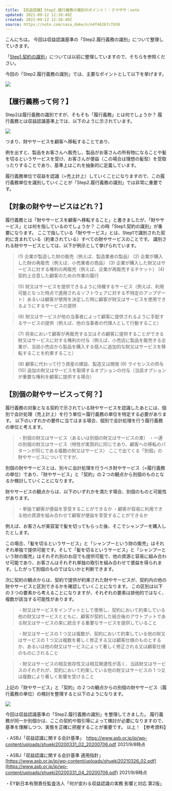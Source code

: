 ```yaml
---
title: 【収益認識】Step2.履行義務の識別のポイント！｜クマザサ｜note
updated: 2021-09-12 12:10:49Z
created: 2021-09-12 12:10:49Z
source: https://note.com/sasa_dake/n/n4f46267cfb59
---
```


こんにちは。
今回は収益認識基準の「Step2.履行義務の識別」について整理していきます。

「[Step1.契約の識別](https://note.com/sasa_dake/n/n2ae77d8a3eb3)」については以前に整理していますので、そちらを参照ください。

今回の「Step2.履行義務の識別」では、主要なポイントとして以下を挙げます。

![](https://assets.st-note.com/production/uploads/images/60687149/picture_pc_a37cdfbce3563499c6a771cb5a61b203.png?width=800)

## 【履行義務って何？】

Step2は履行義務の識別ですが、そもそも「履行義務」とは何でしょうか？
履行義務とは収益認識基準上では、以下のように示されています。

![](https://assets.st-note.com/production/uploads/images/60687395/picture_pc_4406c2e2d189c641752981f10e67ccd4.png)

つまり、財やサービスを顧客へ移転することであり、

例を出すと、製品をお客さんへ販売し、製品がお客さんの所有物になることや髪を切るというサービスを受け、お客さんが便益（この場合は理想の髪型）を受取ったりすることであり、基準上はこれを抽象的に定義しています。

履行義務単位で収益を認識（=売上計上）していくことになりますので、この履行義務単位を識別していくことが「Step2.履行義務の識別」では非常に重要です。

## 【対象の財やサービスはどれ？】

履行義務とは「財やサービスを顧客へ移転すること」と書きましたが、「財やサービス」とは何を指しているのでしょうか？
この時「Step1.契約の識別」が重要になります。
ここで指している「財やサービス」とは、Step1で識別された契約に含まれている（約束されている）すべての財やサービスのことです。
識別される財やサービスとしては、以下が例示として挙げられています。
> (1) 企業が製造した財の販売（例えば、製造業者の製品）
> (2) 企業が購入した財の再販売（例えば、小売業者の商品）
> (3) 企業が購入した財又はサービスに対する権利の再販売（例えば、企業が再販売するチケット）
> (4) 契約上合意した顧客のための作業の履行

> (5) 財又はサービスを提供できるように待機するサービス（例えば、利用可能となった時点で適用されるソフトウェアに対する不特定のアップデート）あるいは顧客が使用を決定した時に顧客が財又はサービスを使用できるようにするサービスの提供

> (6) 財又はサービスが他の当事者によって顧客に提供されるように手配するサービスの提供（例えば、他の当事者の代理人として行動すること）

> (7) 将来において顧客が再販売する又はその顧客に提供することができる財又はサービスに対する権利の付与（例えば、小売店に製品を販売する企業が、当該小売店から製品を購入する個人に追加的な財又はサービスを移転することを約束すること）

> (8) 顧客に代わって行う資産の建設、製造又は開発
> (9) ライセンスの供与
> (10) 追加の財又はサービスを取得するオプションの付与（当該オプションが重要な権利を顧客に提供する場合）

## 【別個の財やサービスって何？】

履行義務の対象となる契約で示されている財やサービスを認識したあとには、個別で会計処理（売上計上）を行う単位＝履行義務の単位を特定する必要があります。
以下のいずれかの要件に当てはまる場合、個別で会計処理を行う履行義務の単位と考えます。
> ・別個の財又はサービス（あるいは別個の財又はサービスの束）
> ・一連の別個の財又はサービス（特性が実質的に同じであり、顧客への移転のパターンが同じである複数の財又はサービス）
ここで出てくる「別個」の財やサービスについてですが、

別個の財やサービスとは、別々に会計処理を行うべき財やサービス（=履行義務の単位）であり、「財やサービス」と「契約」の２つの観点から別個のものとなるか検討していくことになります。

財やサービスの観点からは、以下のいずれかを満たす場合、別個のものと可能性があります。

> ・単独で顧客が便益を享受することができるか
> ・顧客が容易に利用できる他の資源を組み合わせて顧客が便益を享受することができるか

例えば、お客さんが美容室で髪を切ってもらった後、そこでシャンプーを購入したとします。

この場合、「髪を切るというサービス」と「シャンプーという財の販売」はそれぞれ単独で提供可能です。そして「髪を切るというサービス」と「シャンプーという財の販売」はそれぞれ別のお店でも提供可能で、他の資源と容易に組み合わせ可能であり、お客さんはそれぞれ単独の取引を組み合わせて便益を得られます。したがって別個のものではないかと判断できます。

次に契約の観点からは、契約で提供が約束された財やサービスが、契約内の他の財やサービスと区別できるかを確認していくことになります。
この区別は以下の３つの要素から考えることになりますが、それぞれの要素は排他的ではなく、複数が該当する可能性があります。

> ・財又はサービスをインプットとして使用し、契約において約束している他の財又はサービスとともに、顧客が契約した結合後のアウトプットである財又はサービスの束に統合する重要なサービスを提供していること

> ・財又はサービスの 1 つ又は複数が、契約において約束している他の財又はサービスの 1 つ又は複数を著しく修正する又は顧客仕様のものとするか、あるいは他の財又はサービスによって著しく修正される又は顧客仕様のものにされること

> ・財又はサービスの相互依存性又は相互関連性が高く、当該財又はサービスのそれぞれが、契約において約束している他の財又はサービスの 1 つ又は複数により著しく影響を受けること

上記の「財やサービス」と「契約」の２つの観点からの別個の財やサービス（履行義務の単位）の検討を整理すると以下のようになります。

![](https://assets.st-note.com/production/uploads/images/61024575/picture_pc_ec9f2dff57fd2cbbdc19ab1489671beb.png?width=800)

今回は収益認識基準の「Step2.履行義務の識別」を整理してきました。
履行義務が同一か別個かは、ここの契約や取引等によって検討が必要になりますので、基準を理解しつつ、実態を正確に把握することが重要です。
以上！
【参考資料】

・ASBJ「収益認識に関する会計基準」　https://www.asb.or.jp/jp/wp-content/uploads/shueki20200331_02_20200706.pdf 2021/9/8時点

・ASBJ「収益認識に関する会計基準 適用指針」　[https://www.asb.or.jp/jp/wp-content/uploads/shueki20210326_02.pdf](https://www.asb.or.jp/jp/wp-content/uploads/shueki20200331_04_20200706.pdf) 2021/9/8時点

・EY新日本有限責任監査法人「何が変わる収益認識の実務 影響と対応 第2版」
